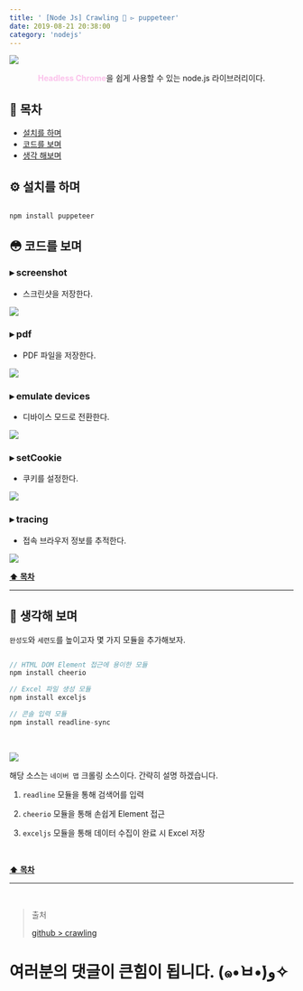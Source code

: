 ```yaml
---
title: ' [Node Js] Crawling 👣 ▻ puppeteer'
date: 2019-08-21 20:38:00
category: 'nodejs'
---
```


![](../../../assets/nodejs/puppeteer/nodejs.puppeteer.logo.png)
  
<center><strong style="color:#fbc2eb">Headless Chrome</strong>을 쉽게 사용할 수 있는 node.js 라이브러리이다.</center>

## **💎 목차**
  * [설치를 하며](#-설치를-하며)
  * [코드를 보며](#-코드를-보며)
  * [생각 해보며](#-생각해-보며)

## **⚙️ 설치를 하며**
```js

npm install puppeteer

```

## **😳 코드를 보며**

### ▸ screenshot
*   스크린샷을 저장한다.

![](../../../assets/nodejs/puppeteer/nodejs.puppeteer.1.png)
<br />

### ▸ pdf
*   PDF 파일을 저장한다.

![](../../../assets/nodejs/puppeteer/nodejs.puppeteer.2.png)
<br />

### ▸ emulate devices
*   디바이스 모드로 전환한다.

![](../../../assets/nodejs/puppeteer/nodejs.puppeteer.3.png)
<br />

### ▸ setCookie
*   쿠키를 설정한다.

![](../../../assets/nodejs/puppeteer/nodejs.puppeteer.4.png)
<br />

### ▸ tracing
*   접속 브라우저 정보를 추적한다.

![](../../../assets/nodejs/puppeteer/nodejs.puppeteer.5.png)
<br />

**[⬆ 목차](#-목차)**

---

## **🤔 생각해 보며**

`완성도`와 `세련도`를 높이고자 몇 가지 모듈을 추가해보자.

```js

// HTML DOM Element 접근에 용이한 모듈
npm install cheerio

// Excel 파일 생성 모듈
npm install exceljs

// 콘솔 입력 모듈
npm install readline-sync

```

<br />

![](../../../assets/nodejs/puppeteer/nodejs.puppeteer.6.png)
<br />

해당 소스는 `네이버 맵` 크롤링 소스이다. 간략히 설명 하겠습니다.

1. `readline` 모듈을 통해 검색어를 입력

2. `cheerio` 모듈을 통해 손쉽게 Element 접근

3. `exceljs` 모듈을 통해 데이터 수집이 완료 시 Excel 저장

<br />

**[⬆ 목차](#-목차)**

---

<br />

> 출처
>
> <a href="https://github.com/bynodejs/crawling" target="_blank">github > crawling</a>

# 여러분의 댓글이 큰힘이 됩니다. (๑•̀ㅂ•́)و✧
